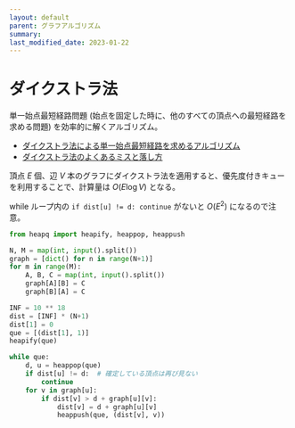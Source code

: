 ```yaml
---
layout: default
parent: グラフアルゴリズム
summary: 
last_modified_date: 2023-01-22
---
```


# ダイクストラ法

単一始点最短経路問題 (始点を固定した時に、他のすべての頂点への最短経路を求める問題) を効率的に解くアルゴリズム。

- [ダイクストラ法による単一始点最短経路を求めるアルゴリズム](https://algo-logic.info/dijkstra/)
- [ダイクストラ法のよくあるミスと落し方](https://snuke.hatenablog.com/entry/2021/02/22/102734)

頂点 $E$ 個、辺 $V$ 本のグラフにダイクストラ法を適用すると、優先度付きキューを利用することで、計算量は $O(E \log V)$ となる。

while ループ内の `if dist[u] != d: continue` がないと $O(E^2)$ になるので注意。 

```python
from heapq import heapify, heappop, heappush

N, M = map(int, input().split())
graph = [dict() for n in range(N+1)]
for m in range(M):
    A, B, C = map(int, input().split())
    graph[A][B] = C
    graph[B][A] = C

INF = 10 ** 18
dist = [INF] * (N+1)
dist[1] = 0
que = [(dist[1], 1)]
heapify(que)

while que:
    d, u = heappop(que)
    if dist[u] != d:  # 確定している頂点は再び見ない
        continue
    for v in graph[u]:
        if dist[v] > d + graph[u][v]:
            dist[v] = d + graph[u][v]
            heappush(que, (dist[v], v))
```